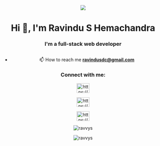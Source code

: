 <p align="center">
<img src="https://stockcake.com/i/astronaut-conquers-peak_408737_438504.jpg">
</p>

<center><h1 align="center">Hi 👋, I'm Ravindu S Hemachandra</h1>
<h3 align="center">I'm a full-stack web developer</h3>

<p align="center"> <a href="https://twitter.com/" target="blank"><img src="https://img.shields.io/twitter/follow/?logo=twitter&style=for-the-badge" alt="" /></a> </p>

- 📫 How to reach me **ravindusdc@gmail.com**

<h3 align="center">Connect with me:</h3>
<p align="center">
  
<a href="https://linkedin.com/in/https://www.linkedin.com/in/ravindu-s-hemachandra-ba750425a/?trk=contact-info" target="blank"><img align="center" src="https://raw.githubusercontent.com/rahuldkjain/github-profile-readme-generator/master/src/images/icons/Social/linked-in-alt.svg" alt="https://www.linkedin.com/in/ravindu-s-hemachandra-ba750425a/?trk=contact-info" height="30" width="40" /></a>

<a   href="https://fb.com/https://web.facebook.com/ravindu.sandun.00/" target="blank"><img align="center" src="https://raw.githubusercontent.com/rahuldkjain/github-profile-readme-generator/master/src/images/icons/Social/facebook.svg" alt="https://web.facebook.com/ravindu.sandun.00/" height="30" width="40" /></a>

<a  href="https://instagram.com/https://www.instagram.com/ravindu_sandun/" target="blank"><img align="center" src="https://raw.githubusercontent.com/rahuldkjain/github-profile-readme-generator/master/src/images/icons/Social/instagram.svg" alt="https://www.instagram.com/ravindu_sandun/" height="30" width="40" /></a>
</p>


<p align="center" ><img align="center" src="https://github-readme-stats.vercel.app/api/top-langs?username=ravvys&show_icons=true&locale=en&layout=compact" alt="ravvys" /></p>

<p align="center" ><img align="center" src="https://github-readme-streak-stats.herokuapp.com/?user=ravvys&" alt="ravvys" /></p></center>
